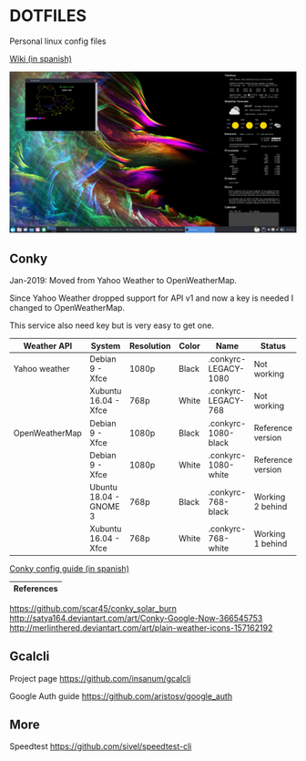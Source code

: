 # DOTFILES

Personal linux config files

[Wiki (in spanish)](https://github.com/manurs/dotfiles/wiki)

![alt tag](https://raw.githubusercontent.com/manurs/dotfiles/master/d3.png)

## Conky

Jan-2019: Moved from Yahoo Weather to OpenWeatherMap.

Since Yahoo Weather dropped support for API v1 and now a key is needed I changed to OpenWeatherMap.

This service also need key but is very easy to get one.

|  Weather API   | System                 | Resolution | Color | Name                 | Status
|-|-|-|-|-|-|
|Yahoo weather   | Debian 9 - Xfce        | 1080p      | Black | .conkyrc-LEGACY-1080 | Not working |
|                | Xubuntu 16.04 - Xfce   | 768p       | White | .conkyrc-LEGACY-768  | Not working |
| OpenWeatherMap | Debian 9 - Xfce        | 1080p      | Black | .conkyrc-1080-black  | Reference version |
|                | Debian 9 - Xfce        | 1080p      | White | .conkyrc-1080-white  | Reference version |
|                | Ubuntu 18.04 - GNOME 3 | 768p       | Black | .conkyrc-768-black   | Working 2 behind |
|                | Xubuntu 16.04 - Xfce   | 768p       | White | .conkyrc-768-white   | Working 1 behind |

[Conky config guide (in spanish)](https://github.com/manurs/dotfiles/wiki/Configurar-conky-en-nuevo-equipo)

| References |
|:--- |
https://github.com/scar45/conky_solar_burn
http://satya164.deviantart.com/art/Conky-Google-Now-366545753
http://merlinthered.deviantart.com/art/plain-weather-icons-157162192

## Gcalcli
Project page https://github.com/insanum/gcalcli

Google Auth guide https://github.com/aristosv/google_auth

## More 
Speedtest https://github.com/sivel/speedtest-cli


